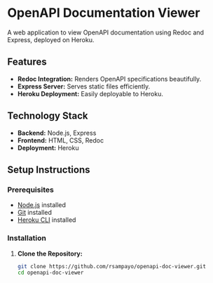 # OpenAPI Documentation Viewer

A web application to view OpenAPI documentation using Redoc and Express, deployed on Heroku.

## Features

- **Redoc Integration:** Renders OpenAPI specifications beautifully.
- **Express Server:** Serves static files efficiently.
- **Heroku Deployment:** Easily deployable to Heroku.

## Technology Stack

- **Backend:** Node.js, Express
- **Frontend:** HTML, CSS, Redoc
- **Deployment:** Heroku

## Setup Instructions

### Prerequisites

- [Node.js](https://nodejs.org/) installed
- [Git](https://git-scm.com/) installed
- [Heroku CLI](https://devcenter.heroku.com/articles/heroku-cli) installed

### Installation

1. **Clone the Repository:**

   ```bash
   git clone https://github.com/rsampayo/openapi-doc-viewer.git
   cd openapi-doc-viewer
